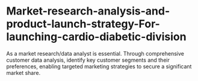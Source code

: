 # Market-research-analysis-and-product-launch-strategy-For-launching-cardio-diabetic-division
As a market research/data analyst is essential. Through comprehensive customer data analysis, identify key customer segments and their preferences, enabling targeted marketing strategies to secure a significant market share. 
